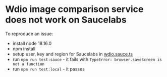 # Wdio image comparison service does not work on Saucelabs
To reproduce an issue: 
- install node 18.16.0
- npm install
- setup user, key and region for Saucelabs in [wdio.sauce.ts](wdio.sauce.ts)
- run `npm run test:sauce` - it fails with `TypeError: browser.saveScreen is not a function`
- run `npm run test:local` - it passes

